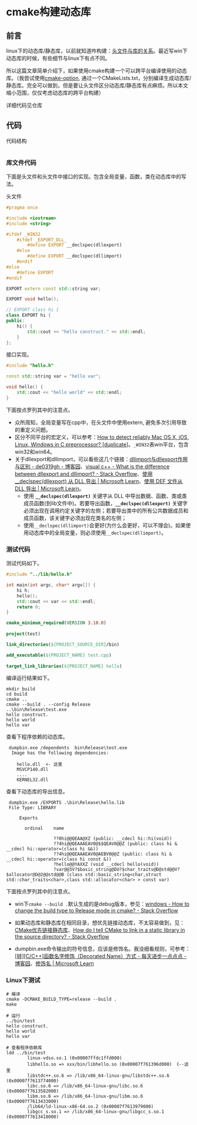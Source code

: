 # cmake构建动态库

## 前言

linux下的动态库/静态库，以前就知道咋构建：[头文件与库的关系](https://da1234cao.blog.csdn.net/article/details/108326511)。最近写win下动态库的时候，有些细节与linux下有点不同。

所以这篇文章简单介绍下，如果使用cmake构建一个可以跨平台编译使用的动态库。（我尝试使用[cmake-option](https://cmake.org/cmake/help/latest/command/option.html), 通过一个CMakeLists.txt，分别编译生成动态库/静态库。完全可以做到，但是要让头文件区分动态库/静态库有点麻烦。所以本文缩小范围，仅仅考虑动态库的跨平台构建）

详细代码见仓库

## 代码

代码结构

```shell

```

### 库文件代码

下面是头文件和头文件中接口的实现。包含全局变量，函数，类在动态库中的写法。

头文件

```cpp
#pragma once

#include <iostream>
#include <string>

#ifdef _WIN32
    #ifdef _EXPORT_DLL_
        #define EXPORT __declspec(dllexport)
    #else
        #define EXPORT __declspec(dllimport)
    #endif
#else
    #define EXPORT
#endif

EXPORT extern const std::string var;

EXPORT void hello();

// EXPORT class hi {
class EXPORT hi {
public:
    hi() {
        std::cout << "hello construct." << std::endl;
    }
};
```

接口实现。

```cpp
#include "hello.h"

const std::string var = "hello var";

void hello() {
    std::cout << "hello world" << std::endl;
}
```

下面按点罗列其中的注意点。

* 众所周知，全局变量写在cpp中，在头文件中使用extern, 避免多次引用导致的重定义问题。
* 区分不同平台的宏定义，可以参考：[How to detect reliably Mac OS X, iOS, Linux, Windows in C preprocessor? [duplicate]](https://stackoverflow.com/questions/5919996/how-to-detect-reliably-mac-os-x-ios-linux-windows-in-c-preprocessor)。`_WIN32`表win平台，包含win32和win64。
* 关于dllexport和dllimport，可以看些这几个链接：[dllimport与dllexport作用与区别 - de0319gh - 博客园](https://www.cnblogs.com/de0319gh/p/3254013.html)、[visual c++ - What is the difference between dllexport and dllimport? - Stack Overflow](https://stackoverflow.com/questions/57999/what-is-the-difference-between-dllexport-and-dllimport)、[使用 __declspec(dllexport) 从 DLL 导出 | Microsoft Learn](https://learn.microsoft.com/zh-cn/cpp/build/exporting-from-a-dll-using-declspec-dllexport?view=msvc-170)、[使用 DEF 文件从 DLL 导出 | Microsoft Learn](https://learn.microsoft.com/zh-cn/cpp/build/exporting-from-a-dll-using-def-files?view=msvc-170)。
  * 使用 **`__declspec(dllexport)`** 关键字从 DLL 中导出数据、函数、类或类成员函数(到lib文件中)。若要导出函数，**`__declspec(dllexport)`** 关键字必须出现在调用约定关键字的左侧；若要导出类中的所有公共数据成员和成员函数，该关键字必须出现在类名的左侧；
  * 使用`__declspec(dllimport)`会更好(为什么会更好，可以不理会)。如果使用动态库中的全局变量，则必须使用`__declspec(dllimport)`。

### 测试代码

测试代码如下。

```cpp
#include "../lib/hello.h"

int main(int argc, char* argv[]) {
    hi h;
    hello();
    std::cout << var << std::endl;
    return 0;
}
```

```cmake
cmake_minimum_required(VERSION 3.10.0)
 
project(test)

link_directories(${PROJECT_SOURCE_DIR}/bin)

add_executable(${PROJECT_NAME} test.cpp)
 
target_link_libraries(${PROJECT_NAME} hello)  
```

编译运行结果如下。

```shell
mkdir build
cd build
cmake ..
cmake --build . --config Release
..\bin\Release\test.exe
hello construct.
hello world
hello var
```

查看下程序依赖的动态库。

```shell
 dumpbin.exe /dependents  bin\Release\test.exe
  Image has the following dependencies:

    hello.dll  <- 这里
    MSVCP140.dll
    ....
    KERNEL32.dll
```

查看下动态库的导出信息。

```shell
 dumpbin.exe /EXPORTS .\bin\Release\hello.lib
 File Type: LIBRARY

     Exports

       ordinal    name

                  ??0hi@@QEAA@XZ (public: __cdecl hi::hi(void))
                  ??4hi@@QEAAAEAV0@$$QEAV0@@Z (public: class hi & __cdecl hi::operator=(class hi &&))
                  ??4hi@@QEAAAEAV0@AEBV0@@Z (public: class hi & __cdecl hi::operator=(class hi const &))
                  ?hello@@YAXXZ (void __cdecl hello(void))
                  ?var@@3V?$basic_string@DU?$char_traits@D@std@@V?$allocator@D@2@@std@@B (class std::basic_string<char,struct std::char_traits<char>,class std::allocator<char> > const var)
```

下面按点罗列其中的注意点。

* win下`cmake --build .`默认生成的是debug版本，参见：[windows - How to change the build type to Release mode in cmake? - Stack Overflow](https://stackoverflow.com/questions/19024259/how-to-change-the-build-type-to-release-mode-in-cmake)

* 如果动态库和静态库在相同目录，想优先链接动态库，不太容易做到，见：[CMake优先链接静态库](https://www.cnblogs.com/coding-my-life/p/14018972.html)、[How do I tell CMake to link in a static library in the source directory? - Stack Overflow](https://stackoverflow.com/questions/14077611/how-do-i-tell-cmake-to-link-in-a-static-library-in-the-source-directory)

* dumpbin.exe命令输出的符号信息，应该是修饰名。我没细看规则，可参考：[[转][C/C++]函数名字修饰（Decorated&#160;Name）方式 - 每天进步一点点点 - 博客园](https://www.cnblogs.com/victor-ma/p/4184806.html)、[修饰名 | Microsoft Learn](https://learn.microsoft.com/zh-cn/cpp/build/reference/decorated-names?view=msvc-170)

### Linux下测试

```shell
# 编译
cmake -DCMAKE_BUILD_TYPE=release --build .
make

# 运行
../bin/test
hello construct.
hello world
hello var

# 查看程序依赖库
ldd ../bin/test
        linux-vdso.so.1 (0x00007ffdc1ffd000)
        libhello.so => xxx/bin/libhello.so (0x00007f761396d000) 《--这里
        libstdc++.so.6 => /lib/x86_64-linux-gnu/libstdc++.so.6 (0x00007f7613774000)
        libc.so.6 => /lib/x86_64-linux-gnu/libc.so.6 (0x00007f7613582000)
        libm.so.6 => /lib/x86_64-linux-gnu/libm.so.6 (0x00007f7613433000)
        /lib64/ld-linux-x86-64.so.2 (0x00007f7613979000)
        libgcc_s.so.1 => /lib/x86_64-linux-gnu/libgcc_s.so.1 (0x00007f7613418000)




```
